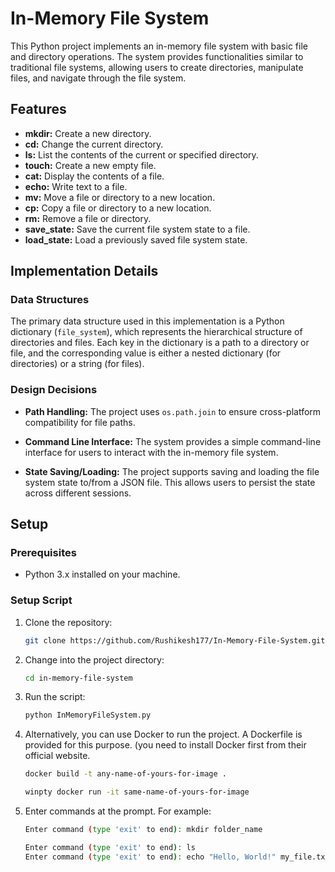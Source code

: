 # In-Memory File System

This Python project implements an in-memory file system with basic file and directory operations. The system provides functionalities similar to traditional file systems, allowing users to create directories, manipulate files, and navigate through the file system.

## Features

- **mkdir:** Create a new directory.
- **cd:** Change the current directory.
- **ls:** List the contents of the current or specified directory.
- **touch:** Create a new empty file.
- **cat:** Display the contents of a file.
- **echo:** Write text to a file.
- **mv:** Move a file or directory to a new location.
- **cp:** Copy a file or directory to a new location.
- **rm:** Remove a file or directory.
- **save_state:** Save the current file system state to a file.
- **load_state:** Load a previously saved file system state.

## Implementation Details

### Data Structures

The primary data structure used in this implementation is a Python dictionary (`file_system`), which represents the hierarchical structure of directories and files. Each key in the dictionary is a path to a directory or file, and the corresponding value is either a nested dictionary (for directories) or a string (for files).

### Design Decisions

- **Path Handling:** The project uses `os.path.join` to ensure cross-platform compatibility for file paths.
  
- **Command Line Interface:** The system provides a simple command-line interface for users to interact with the in-memory file system.

- **State Saving/Loading:** The project supports saving and loading the file system state to/from a JSON file. This allows users to persist the state across different sessions.


## Setup

### Prerequisites

- Python 3.x installed on your machine.

### Setup Script

1. Clone the repository:

   ```bash
   git clone https://github.com/Rushikesh177/In-Memory-File-System.git
    ```
2. Change into the project directory:
   ```bash
   cd in-memory-file-system
    ```
3. Run the script:
    ```bash
   python InMemoryFileSystem.py
    ```
4. Alternatively, you can use Docker to run the project. A Dockerfile is provided for this purpose. (you need to install Docker first from their official website.
     ```bash
   docker build -t any-name-of-yours-for-image .

    ```

      ```bash
   winpty docker run -it same-name-of-yours-for-image
    ```
5. Enter commands at the prompt. For example:
   
      ```bash
   Enter command (type 'exit' to end): mkdir folder_name
    ```
   
     ```bash
   Enter command (type 'exit' to end): ls
    Enter command (type 'exit' to end): echo "Hello, World!" my_file.txt

    ```
      

  
   
   

